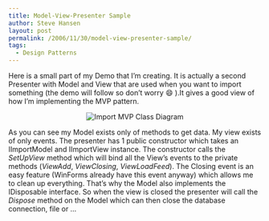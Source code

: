 ```yaml
---
title: Model-View-Presenter Sample
author: Steve Hansen
layout: post
permalink: /2006/11/30/model-view-presenter-sample/
tags:
  - Design Patterns
---
```

Here is a small part of my Demo that I&#8217;m creating. It is actually a second Presenter with Model and View that are used when you want to import something (the demo will follow so don&#8217;t worry :smile: ).It gives a good view of how I&#8217;m implementing the MVP pattern.

<p style="text-align: center">
  <img alt="Import MVP Class Diagram" title="Import MVP Class Diagram" src="https://i0.wp.com/xiu.shoeke.com/images/ImportClassDiagram.png?w=625" data-recalc-dims="1" />
</p>

As you can see my Model exists only of methods to get data. My view exists of only events. The presenter has 1 public constructor which takes an IImportModel and IImportView instance. The constructor calls the *SetUpView* method which will bind all the View&#8217;s events to the private methods (*ViewAdd*, *ViewClosing*, *ViewLoadFeed*). The Closing event is an easy feature (WinForms already have this event anyway) which allows me to clean up everything. That&#8217;s why the Model also implements the IDisposable interface. So when the view is closed the presenter will call the *Dispose* method on the Model which can then close the database connection, file or &#8230;